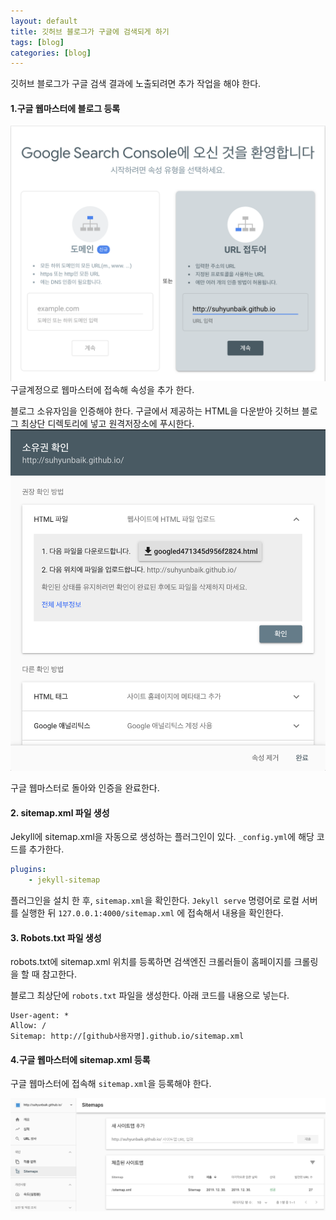 ```yaml
---
layout: default
title: 깃허브 블로그가 구글에 검색되게 하기
tags: [blog]
categories: [blog]
---
```


깃허브 블로그가 구글 검색 결과에 노출되려면 추가 작업을 해야 한다.


#### 1.구글 웹마스터에 블로그 등록

![github](/images/posts/github-01.png)  
구글계정으로 웹마스터에 접속해 속성을 추가 한다. 

블로그 소유자임을 인증해야 한다. 구글에서 제공하는 HTML을 다운받아 깃허브 블로그 최상단 디렉토리에 넣고 원격저장소에 푸시한다.  
![github](/images/posts/github-02.png)  

구글 웹마스터로 돌아와 인증을 완료한다.



#### 2. sitemap.xml 파일 생성

Jekyll에 sitemap.xml을 자동으로 생성하는 플러그인이 있다. `_config.yml`에 해당 코드를 추가한다.

```yaml
plugins:
	- jekyll-sitemap
```

플러그인을 설치 한 후, `sitemap.xml`을 확인한다. `Jekyll serve` 명령어로 로컬 서버를 실행한 뒤 `127.0.0.1:4000/sitemap.xml` 에 접속해서 내용을 확인한다.



#### 3. Robots.txt 파일 생성

robots.txt에 sitemap.xml 위치를 등록하면 검색엔진 크롤러들이 홈페이지를 크롤링을 할 때 참고한다.

블로그 최상단에 `robots.txt` 파일을 생성한다. 아래 코드를 내용으로 넣는다.

```
User-agent: *
Allow: /
Sitemap: http://[github사용자명].github.io/sitemap.xml
```


#### 4.구글 웹마스터에 sitemap.xml 등록 

구글 웹마스터에 접속해 `sitemap.xml`을 등록해야 한다. 

![github](/images/posts/github-04.png)  


